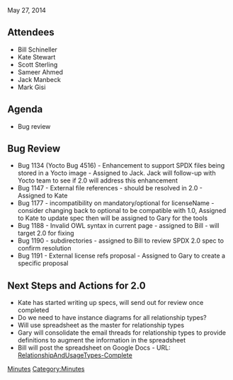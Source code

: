 May 27, 2014

## Attendees

  - Bill Schineller
  - Kate Stewart
  - Scott Sterling
  - Sameer Ahmed
  - Jack Manbeck
  - Mark Gisi

## Agenda

  - Bug review

## Bug Review

  - Bug 1134 (Yocto Bug 4516) - Enhancement to support SPDX files being
    stored in a Yocto image - Assigned to Jack. Jack will follow-up with
    Yocto team to see if 2.0 will address this enhancement
  - Bug 1147 - External file references - should be resolved in 2.0 -
    Assigned to Kate
  - Bug 1177 - incompatibility on mandatory/optional for licenseName -
    consider changing back to optional to be compatible with 1.0,
    Assigned to Kate to update spec then will be assigned to Gary for
    the tools
  - Bug 1188 - Invalid OWL syntax in current page - assigned to Bill -
    will target 2.0 for fixing
  - Bug 1190 - subdirectories - assigned to Bill to review SPDX 2.0 spec
    to confirm resolution
  - Bug 1191 - External license refs proposal - Assigned to Gary to
    create a specific proposal

## Next Steps and Actions for 2.0

  - Kate has started writing up specs, will send out for review once
    completed
  - Do we need to have instance diagrams for all relationship types?
  - Will use spreadsheet as the master for relationship types
  - Gary will consolidate the email threads for relationship types to
    provide definitions to augment the information in the spreadsheet
  - Bill will post the spreadsheet on Google Docs - URL:
    [RelationshipAndUsageTypes-Complete](https://docs.google.com/spreadsheets/d/13MuhIhmdSx5e9B7OCuz_CUoYRtAu-WU08SbIMlym5Xc/edit?usp=sharing)

[Minutes](Category:Technical "wikilink")
[Category:Minutes](Category:Minutes "wikilink")
